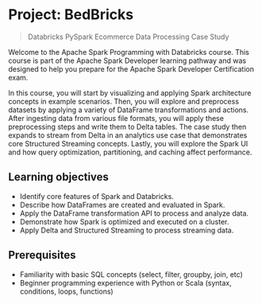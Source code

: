 # Project: BedBricks

> Databricks PySpark Ecommerce Data Processing Case Study

Welcome to the Apache Spark Programming with Databricks course. This course is part of the Apache Spark Developer learning pathway and was designed to help you prepare for the Apache Spark Developer Certification exam.

In this course, you will start by visualizing and applying Spark architecture concepts in example scenarios. Then, you will explore and preprocess datasets by applying a variety of DataFrame transformations and actions. After ingesting data from various file formats, you will apply these preprocessing steps and write them to Delta tables. The case study then expands to stream from Delta in an analytics use case that demonstrates core Structured Streaming concepts. Lastly, you will explore the Spark UI and how query optimization, partitioning, and caching affect performance.

## Learning objectives

-   Identify core features of Spark and Databricks.
-   Describe how DataFrames are created and evaluated in Spark.
-   Apply the DataFrame transformation API to process and analyze data.
-   Demonstrate how Spark is optimized and executed on a cluster.
-   Apply Delta and Structured Streaming to process streaming data.

## Prerequisites

-   Familiarity with basic SQL concepts (select, filter, groupby, join, etc)
-   Beginner programming experience with Python or Scala (syntax, conditions, loops, functions)